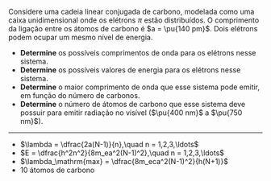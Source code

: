 Considere uma cadeia linear conjugada de carbono, modelada como uma caixa unidimensional onde os elétrons $\pi$ estão distribuídos. O comprimento da ligação entre os átomos de carbono é $a = \pu{140 pm}$. Dois elétrons podem ocupar um mesmo nível de energia.

- **Determine** os possíveis comprimentos de onda para os elétrons nesse sistema.
- **Determine** os possíveis valores de energia para os elétrons nesse sistema.
- **Determine** o maior comprimento de onda que esse sistema pode emitir, em função do número de carbonos.
- **Determine** o número de átomos de carbono que esse sistema deve possuir para emitir radiação no visível ($\pu{400 nm}$ a $\pu{750 nm}$).

---

- $\lambda = \dfrac{2a(N-1)}{n},\quad n = 1,2,3,\ldots$
- $E = \dfrac{h^2n^2}{8m_ea^2(N-1)^2},\quad n = 1,2,3,\ldots$
- $\lambda_\mathrm{max} = \dfrac{8m_eca^2(N-1)^2}{h(N+1)}$
- 10 átomos de carbono
